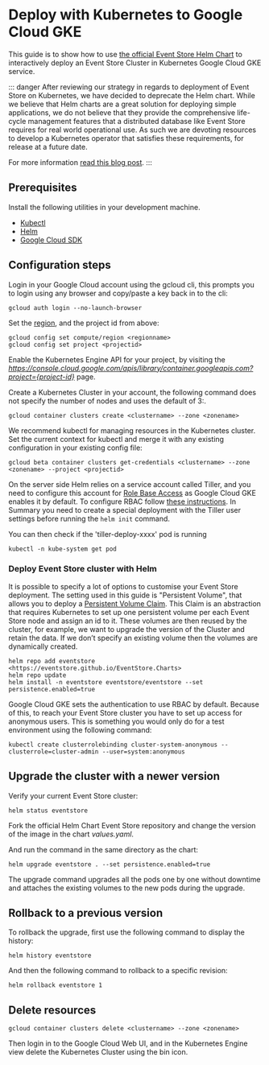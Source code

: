 # Deploy with Kubernetes to Google Cloud GKE

This guide is to show how to use [the official Event Store Helm Chart](https://github.com/EventStore/EventStore.Charts) to
interactively deploy an Event Store Cluster in Kubernetes Google Cloud
GKE service.

::: danger
After reviewing our strategy in regards to deployment of Event Store on Kubernetes, we have decided to deprecate the Helm chart. While we believe that Helm charts are a great solution for deploying simple applications, we do not believe that they provide the comprehensive life-cycle management features that a distributed database like Event Store requires for real world operational use. As such we are devoting resources to develop a Kubernetes operator that satisfies these requirements, for release at a future date.

For more information [read this blog post](https://eventstore.com/blog/event-store-on-kubernetes/).
:::

## Prerequisites

Install the following utilities in your development machine.

-   [Kubectl](https://kubernetes.io/docs/tasks/tools/install-kubectl)
-   [Helm](https://github.com/helm/helm/releases)
-   [Google Cloud SDK](https://cloud.google.com/sdk/install)

## Configuration steps

Login in your Google Cloud account using the gcloud cli, this prompts you to login using any browser and copy/paste a key back in to the cli:

```shell
gcloud auth login --no-launch-browser
```

Set the [region](https://cloud.google.com/compute/docs/regions-zones/), and the project id from above:

```shell
gcloud config set compute/region <regionname>
gcloud config set project <projectid>
```

Enable the Kubernetes Engine API for your project, by visiting the _<https://console.cloud.google.com/apis/library/container.googleapis.com?project={project-id}>_ page.

Create a Kubernetes Cluster in your account, the following command does not specify the number of nodes and uses the default of 3:.

```shell
gcloud container clusters create <clustername> --zone <zonename>
```

We recommend kubectl for managing resources in the Kubernetes cluster. Set the current context for kubectl and merge it with any existing configuration in your existing config file:

```shell
gcloud beta container clusters get-credentials <clustername> --zone <zonename> --project <projectid>
```

On the server side Helm relies on a service account called Tiller, and you need to configure this account for [Role Base Access](https://kubernetes.io/docs/reference/access-authn-authz/rbac/) as Google Cloud GKE enables it by default. To configure RBAC follow [these instructions](https://helm.sh/docs/using_helm/#tiller-and-role-based-access-control). In Summary you need to create a special deployment with the Tiller user settings before running the `helm init` command.

You can then check if the 'tiller-deploy-xxxx' pod is running

```shell
kubectl -n kube-system get pod
```

### Deploy Event Store cluster with Helm

It is possible to specify a lot of options to customise your Event Store deployment. The setting used in this guide is "Persistent Volume", that allows you to deploy a [Persistent Volume Claim](https://kubernetes.io/docs/concepts/storage/persistent-volumes/). This Claim is an abstraction that requires Kubernetes to set up one persistent volume per each Event Store node and assign an id to it. These volumes are then reused by the cluster, for example, we want to upgrade the version of the Cluster and retain the data. If we don’t specify an existing volume then the volumes are dynamically created.

```shell
helm repo add eventstore <https://eventstore.github.io/EventStore.Charts>
helm repo update
helm install -n eventstore eventstore/eventstore --set persistence.enabled=true
```

Google Cloud GKE sets the authentication to use RBAC by default. Because of this, to reach your Event Store cluster you have to set up access for  anonymous users. This is something you would only do for a test environment using the following command:

```shell
kubectl create clusterrolebinding cluster-system-anonymous --clusterrole=cluster-admin --user=system:anonymous
```

## Upgrade the cluster with a newer version

Verify your current Event Store cluster:

```shell
helm status eventstore
```

Fork the official Helm Chart Event Store repository and change the version of the image in the chart _values.yaml_.

And run the command in the same directory as the chart:

```shell
helm upgrade eventstore . --set persistence.enabled=true
```

The upgrade command upgrades all the pods one by one without downtime and attaches the existing volumes to the new pods during the upgrade.

## Rollback to a previous version

To rollback the upgrade, first use the following command to display the history:

```shell
helm history eventstore
```

And then the following command to rollback to a specific revision:

```shell
helm rollback eventstore 1
```

## Delete resources

```shell
gcloud container clusters delete <clustername> --zone <zonename>
```

Then login in to the Google Cloud Web UI, and in the Kubernetes Engine view delete the Kubernetes Cluster using the bin icon.
